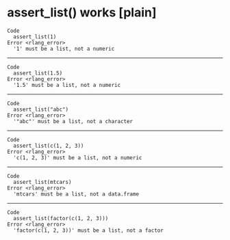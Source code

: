 # assert_list() works [plain]

    Code
      assert_list(1)
    Error <rlang_error>
      '1' must be a list, not a numeric

---

    Code
      assert_list(1.5)
    Error <rlang_error>
      '1.5' must be a list, not a numeric

---

    Code
      assert_list("abc")
    Error <rlang_error>
      '"abc"' must be a list, not a character

---

    Code
      assert_list(c(1, 2, 3))
    Error <rlang_error>
      'c(1, 2, 3)' must be a list, not a numeric

---

    Code
      assert_list(mtcars)
    Error <rlang_error>
      'mtcars' must be a list, not a data.frame

---

    Code
      assert_list(factor(c(1, 2, 3)))
    Error <rlang_error>
      'factor(c(1, 2, 3))' must be a list, not a factor

